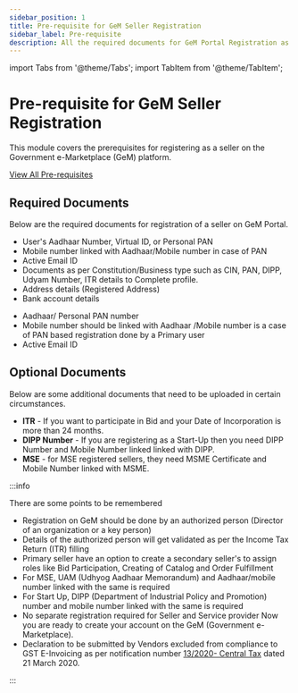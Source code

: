```yaml
---
sidebar_position: 1
title: Pre-requisite for GeM Seller Registration
sidebar_label: Pre-requisite
description: All the required documents for GeM Portal Registration as a seller or a service provider
---
```

import Tabs from '@theme/Tabs';
import TabItem from '@theme/TabItem';

# Pre-requisite for GeM Seller Registration
This module covers the prerequisites for registering as a seller on the Government e-Marketplace (GeM) platform.

<a href="https://mkp.gem.gov.in/seller-registration-pre-requisites-v1.2.pdf" class="btn">View All Pre-requisites</a>

## Required Documents
Below are the required documents for registration of a seller on GeM Portal.
<Tabs>
  <TabItem value="For Primary User Registration" label="For Primary User Registration">
  <ul>
  <li>User's Aadhaar Number, Virtual ID, or Personal PAN</li>
  <li>Mobile number linked with Aadhaar/Mobile number in case of PAN</li>
  <li>Active Email ID</li>
  <li>Documents as per Constitution/Business type such as CIN, PAN, DIPP, Udyam Number, ITR details to Complete profile.</li>
  <li>Address details (Registered Address)</li>
  <li>Bank account details</li>
  </ul>

  </TabItem>
  <TabItem value="For Secondary User Registration" label="For Secondary User Registration">
     <ul>
    <li>Aadhaar/ Personal PAN number</li>
  <li>Mobile number should be linked with Aadhaar /Mobile number is a case of PAN based registration done by a Primary user</li>
  <li>Active Email ID</li>
  </ul>
  </TabItem>
</Tabs>

## Optional Documents
Below are some additional documents that need to be uploaded in certain circumstances.

- **ITR** - If you want to participate in Bid and your Date of Incorporation is more than 24 months.
- **DIPP Number** - If you are registering as a Start-Up then you need DIPP Number and Mobile Number linked linked with DIPP.
- **MSE** - for MSE registered sellers, they need MSME Certificate and Mobile Number linked with MSME.

:::info

There are some points to be remembered

- Registration on GeM should be done by an authorized person (Director of an organization or a key person)
- Details of the authorized person will get validated as per the Income Tax Return (ITR) filling
- Primary seller have an option to create a secondary seller's to assign roles like Bid Participation, Creating of Catalog and Order Fulfillment
- For MSE, UAM (Udhyog Aadhaar Memorandum) and Aadhaar/mobile number linked with the same is required
- For Start Up, DIPP (Department of Industrial Policy and Promotion) number and mobile number linked with the same is required
- No separate registration required for Seller and Service provider Now you are ready to create your account on the GeM (Government e-Marketplace).
- Declaration to be submitted by Vendors excluded from compliance to GST E-Invoicing as per notification number [13/2020- Central Tax](https://www.cbic.gov.in/resources//htdocs-cbec/gst/notfctn-13-central-tax-english-2020.pdf) dated 21 March 2020.

:::